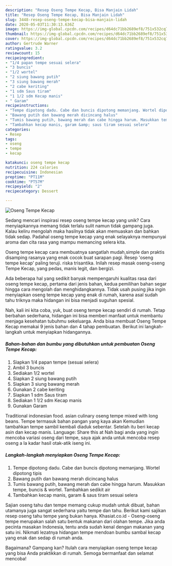 ```yaml
---
description: "Resep Oseng Tempe Kecap, Bisa Manjain Lidah"
title: "Resep Oseng Tempe Kecap, Bisa Manjain Lidah"
slug: 3448-resep-oseng-tempe-kecap-bisa-manjain-lidah
date: 2020-05-03T11:30:13.636Z
image: https://img-global.cpcdn.com/recipes/d64dc71bb2689ef8/751x532cq70/oseng-tempe-kecap-foto-resep-utama.jpg
thumbnail: https://img-global.cpcdn.com/recipes/d64dc71bb2689ef8/751x532cq70/oseng-tempe-kecap-foto-resep-utama.jpg
cover: https://img-global.cpcdn.com/recipes/d64dc71bb2689ef8/751x532cq70/oseng-tempe-kecap-foto-resep-utama.jpg
author: Gertrude Warner
ratingvalue: 3.2
reviewcount: 15
recipeingredient:
- "1/4 papan tempe sesuai selera"
- "3 buncis"
- "1/2 wortel"
- "2 siung bawang putih"
- "3 siung bawang merah"
- "2 cabe keriting"
- "1 sdm Saus tiram"
- "1 1/2 sdm Kecap manis"
- " Garam"
recipeinstructions:
- "Tempe dipotong dadu. Cabe dan buncis dipotong memanjang. Wortel dipotong tipis"
- "Bawang putih dan bawang merah dicincang halus"
- "Tumis bawang putih, bawang merah dan cabe hingga harum. Masukkan tempe, buncis &amp; wortel. Tambahkan sedikit air"
- "Tambahkan kecap manis, garam &amp; saus tiram sesuai selera"
categories:
- Resep
tags:
- oseng
- tempe
- kecap

katakunci: oseng tempe kecap 
nutrition: 224 calories
recipecuisine: Indonesian
preptime: "PT11M"
cooktime: "PT57M"
recipeyield: "2"
recipecategory: Dessert

---
```



![Oseng Tempe Kecap](https://img-global.cpcdn.com/recipes/d64dc71bb2689ef8/751x532cq70/oseng-tempe-kecap-foto-resep-utama.jpg)

Sedang mencari inspirasi resep oseng tempe kecap yang unik? Cara menyiapkannya memang tidak terlalu sulit namun tidak gampang juga. Kalau keliru mengolah maka hasilnya tidak akan memuaskan dan bahkan tidak sedap. Padahal oseng tempe kecap yang enak selayaknya mempunyai aroma dan cita rasa yang mampu memancing selera kita.

Oseng tempe kecap cara membuatnya sangatlah mudah,simple dan praktis disamping rasanya yang enak cocok buat sarapan pagi. Resep &#39;oseng tempe kecap&#39; paling teruji. riska trisantika. Inilah resep masak oseng-oseng Tempe Kecap, yang pedas, manis legit, dan bergizi.

Ada beberapa hal yang sedikit banyak mempengaruhi kualitas rasa dari oseng tempe kecap, pertama dari jenis bahan, kedua pemilihan bahan segar hingga cara mengolah dan menghidangkannya. Tidak usah pusing jika ingin menyiapkan oseng tempe kecap yang enak di rumah, karena asal sudah tahu triknya maka hidangan ini bisa menjadi suguhan spesial.


Nah, kali ini kita coba, yuk, buat oseng tempe kecap sendiri di rumah. Tetap berbahan sederhana, hidangan ini bisa memberi manfaat untuk membantu menjaga kesehatan tubuhmu sekeluarga. Anda bisa membuat Oseng Tempe Kecap memakai 9 jenis bahan dan 4 tahap pembuatan. Berikut ini langkah-langkah untuk menyiapkan hidangannya.

<!--inarticleads1-->

##### Bahan-bahan dan bumbu yang dibutuhkan untuk pembuatan Oseng Tempe Kecap:

1. Siapkan 1/4 papan tempe (sesuai selera)
1. Ambil 3 buncis
1. Sediakan 1/2 wortel
1. Siapkan 2 siung bawang putih
1. Siapkan 3 siung bawang merah
1. Gunakan 2 cabe keriting
1. Siapkan 1 sdm Saus tiram
1. Sediakan 1 1/2 sdm Kecap manis
1. Gunakan  Garam


Traditional indonesian food. asian culinary oseng tempe mixed with long beans. Tempe termasuk bahan pangan yang kaya akan Kemudian tambahkan tempe sambil kembali diaduk sebentar. Setelah itu beri kecap asin dan kecap manis. Language: Share this at Nah bagi anda yang ingin mencoba variasi oseng dari tempe, saya ajak anda untuk mencoba resep oseng a la kadar hasil otak-atik iseng ini. 

<!--inarticleads2-->

##### Langkah-langkah menyiapkan Oseng Tempe Kecap:

1. Tempe dipotong dadu. Cabe dan buncis dipotong memanjang. Wortel dipotong tipis
1. Bawang putih dan bawang merah dicincang halus
1. Tumis bawang putih, bawang merah dan cabe hingga harum. Masukkan tempe, buncis &amp; wortel. Tambahkan sedikit air
1. Tambahkan kecap manis, garam &amp; saus tiram sesuai selera


Sajian oseng tahu dan tempe memang cukup mudah untuk dibuat, bahan utamanya juga sangat sederhana yaitu tempe dan tahu. Berikut kami sajikan resep oseng tahu tempe yang bukan hanya. Khasiat.co.id - Oseng-oseng tempe merupakan salah satu bentuk makanan dari olahan tempe. Jika anda pecinta masakan Indonesia, tentu anda sudah kenal dengan makanan yang satu ini. Nikmati lezatnya hidangan tempe mendoan bumbu sambal kecap yang enak dan sedap di rumah anda. 

Bagaimana? Gampang kan? Itulah cara menyiapkan oseng tempe kecap yang bisa Anda praktikkan di rumah. Semoga bermanfaat dan selamat mencoba!
